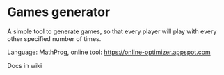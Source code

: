 # Games generator

A simple tool to generate games, so that every player will play with every other specified number of times.

Language: MathProg, online tool: https://online-optimizer.appspot.com

Docs in wiki
